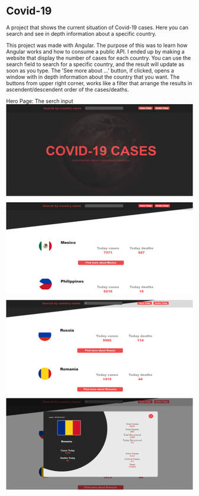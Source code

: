 # Covid-19
 A project that shows the current situation of Covid-19 cases. Here you can search and see in depth information about a specific country.
 
 This project was made with Angular. The purpose of this was to learn how Angular works and how to consume a public API.
 I ended up by making a website that display the number of cases for each country. You can use the search field to search for a specific country, and the result will update as soon as you type. 
 The 'See more about ...' button, if  clicked, opens a window with in depth information about the country that you want. 
 The buttons from upper right corner, works like a filter that arrange the results in ascendent/descendent order of the cases/deaths. 
 
 Hero Page: The serch input 
 ![Hero](./Images/hero.png)
 
 ![countys](./Images/one.png)
 
 ![countys](./Images/two.png)
 
 ![countys](./Images/three.png)
